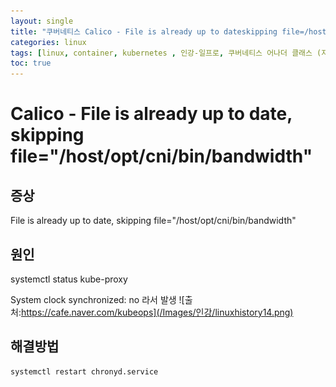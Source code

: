 ```yaml
---
layout: single
title: "쿠버네티스 Calico - File is already up to dateskipping file=/host/opt/cni/bin/bandwidth 나타나는 현상"
categories: linux
tags: [linux, container, kubernetes , 인강-일프로, 쿠버네티스 어나더 클래스 (지상편) - Sprint 1 2 , monitoring, promethus, grafana, calico , 1pro ]
toc: true
---
```




#  Calico - File is already up to date, skipping file="/host/opt/cni/bin/bandwidth" 


## 증상
File is already up to date, skipping file="/host/opt/cni/bin/bandwidth"

## 원인

systemctl status kube-proxy

System clock synchronized: no 라서 발생
![출처:https://cafe.naver.com/kubeops](/Images/인강/linuxhistory14.png)


## 해결방법
~~~
systemctl restart chronyd.service
~~~
